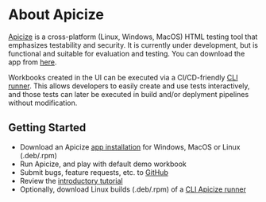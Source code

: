 # About Apicize

[Apicize](https://github.com/apicize/app) is a cross-platform (Linux, Windows, MacOS) HTML testing tool
that emphasizes testability and security. It is currently under development, but is functional and suitable for
evaluation and testing. You can download the app from <a href="https://github.com/apicize/app/releases/latest/"
target="_blank">here</a>.

Workbooks created in the UI can be executed via a CI/CD-friendly [CLI runner](https://github.com/apicize/cli). 
This allows developers to easily create and use tests interactively, and those tests can later be executed 
in build and/or deplyment pipelines without modification.

## Getting Started

* Download an Apicize [app installation](https://github.com/apicize/app/releases/latest) for Windows, MacOS or Linux (.deb/.rpm)
* Run Apicize, and play with default demo workbook
* Submit bugs, feature requests, etc. to [GitHub](https://github.com/apicize/app/issues)
* Review the [introductory tutorial](https://apcize.com/tutorial.html)
* Optionally, download Linux builds (.deb/.rpm) of a [CLI Apicize runner](https://github.com/apicize/cli/releases/latest)